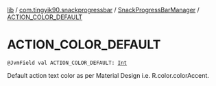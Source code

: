 [lib](../../index.md) / [com.tingyik90.snackprogressbar](../index.md) / [SnackProgressBarManager](index.md) / [ACTION_COLOR_DEFAULT](.)

# ACTION_COLOR_DEFAULT

`@JvmField val ACTION_COLOR_DEFAULT: `[`Int`](https://kotlinlang.org/api/latest/jvm/stdlib/kotlin/-int/index.html)

Default action text color as per Material Design i.e. R.color.colorAccent.

